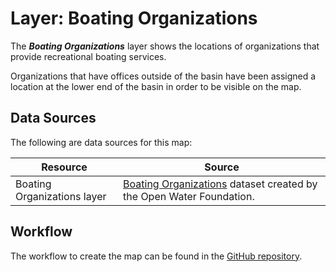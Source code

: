 # Layer: Boating Organizations

The ***Boating Organizations*** layer shows the locations of organizations
that provide recreational boating services.

Organizations that have offices outside of the basin have been assigned a location
at the lower end of the basin in order to be visible on the map.

## Data Sources

The following are data sources for this map:

| **Resource** | **Source** |
| -- | -- |
| Boating Organizations layer | [Boating Organizations](https://data.openwaterfoundation.org/state/co/owf/boating-orgs/) dataset created by the Open Water Foundation. |

## Workflow

The workflow to create the map can be found in the [GitHub repository](https://github.com/OpenWaterFoundation/owf-infomapper-poudre/workflow/BasinEntities/Recreation-Boating).
